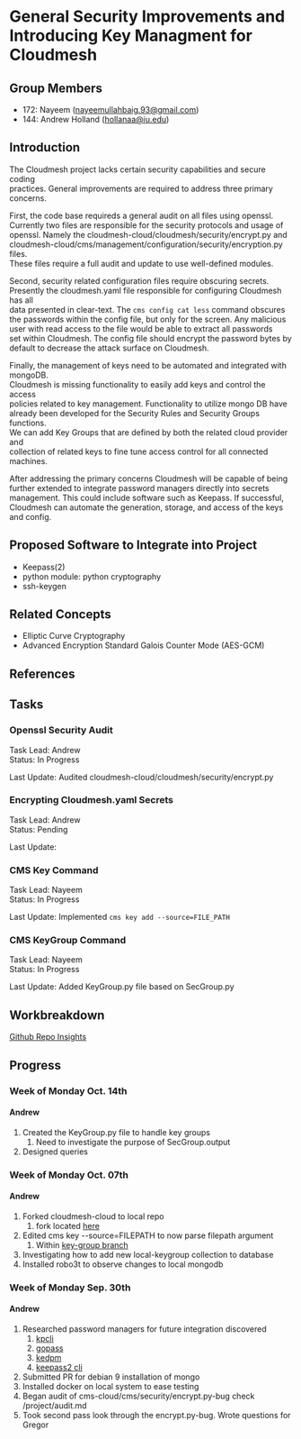 # General Security Improvements and Introducing Key Managment for Cloudmesh  

## Group Members

- 172: Nayeem (nayeemullahbaig.93@gmail.com)  
- 144: Andrew Holland (hollanaa@iu.edu)  

## Introduction

The Cloudmesh project lacks certain security capabilities and secure coding  
practices. General improvements are required to address three primary concerns.  

First, the code base requireds a general audit on all files using openssl.  
Currently two files are responsible for the security protocols and usage of  
openssl. Namely the cloudmesh-cloud/cloudmesh/security/encrypt.py and   
cloudmesh-cloud/cms/management/configuration/security/encryption.py files.  
These files require a full audit and update to use well-defined modules.   

Second, security related configuration files require obscuring secrets.  
Presently the cloudmesh.yaml file responsible for configuring Cloudmesh has all  
data presented in clear-text. The ``` cms config cat less ``` command obscures  
the passwords within the config file, but only for the screen. Any malicious  
user with read access to the file would be able to extract all passwords  
set within Cloudmesh. The config file should encrypt the password bytes by   
default to decrease the attack surface on Cloudmesh.   

Finally, the management of keys need to be automated and integrated with mongoDB.  
Cloudmesh is missing functionality to easily add keys and control the access  
policies related to key management. Functionality to utilize mongo DB have  
already been developed for the Security Rules and Security Groups functions.  
We can add Key Groups that are defined by both the related cloud provider and  
collection of related keys to fine tune access control for all connected machines.   

After addressing the primary concerns Cloudmesh will be capable of being  
further extended to integrate password managers directly into secrets  
management. This could include software such as Keepass. If successful,  
Cloudmesh can automate the generation, storage, and access of the keys and config.  

## Proposed Software to Integrate into Project

* Keepass(2)  
* python module: python cryptography  
* ssh-keygen  

## Related Concepts

* Elliptic Curve Cryptography  
* Advanced Encryption Standard Galois Counter Mode (AES-GCM)

## References

## Tasks

### Openssl Security Audit  

Task Lead: Andrew  
Status: In Progress 

Last Update: Audited cloudmesh-cloud/cloudmesh/security/encrypt.py  

### Encrypting Cloudmesh.yaml Secrets  

Task Lead: Andrew    
Status: Pending 

Last Update:   

### CMS Key Command

Task Lead: Nayeem    
Status: In Progress   

Last Update: Implemented ``` cms key add --source=FILE_PATH ```

### CMS KeyGroup Command

Task Lead: Nayeem   
Status: In Progress   

Last Update: Added KeyGroup.py file based on SecGroup.py   

## Workbreakdown

[Github Repo Insights](<https://github.com/cloudmesh-community/fa19-516-144/pulse>)  

## Progress

### Week of Monday Oct. 14th

#### Andrew

1. Created the KeyGroup.py file to handle key groups  
    1. Need to investigate the purpose of SecGroup.output  
1. Designed queries

### Week of Monday Oct. 07th

#### Andrew

1. Forked cloudmesh-cloud to local repo  
    1. fork located [here](<https://github.com/ElectricErudite/cloudmesh-cloud>)  
1. Edited cms key --source=FILEPATH to now parse filepath argument  
    1. Within [key-group branch](<https://github.com/ElectricErudite/cloudmesh-cloud/tree/key-group>)  
1. Investigating how to add new local-keygroup collection to database  
1. Installed robo3t to observe changes to local mongodb  

### Week of Monday Sep. 30th 

#### Andrew

1. Researched password managers for future integration discovered  
	1. [kpcli](<http://kpcli.sourceforge.net/>)  
	2. [gopass](<https://www.gopass.pw/>)  
	3. [kedpm](<http://kedpm.sourceforge.net/>)  
	4. [keepass2 cli](<https://keepass.info/help/base/cmdline.html>)  
1. Submitted PR for debian 9 installation of mongo  
1. Installed docker on local system to ease testing
1. Began audit of cms-cloud/cms/security/encrypt.py-bug check /project/audit.md
1. Took second pass look through the encrypt.py-bug. Wrote questions for Gregor  

